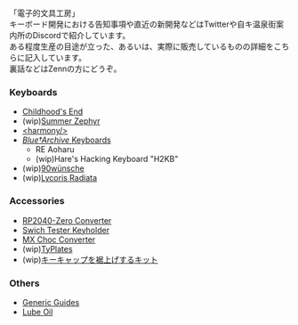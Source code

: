 「電子的文具工房」  
キーボード開発における告知事項や直近の新開発などはTwitterや自キ温泉街案内所のDiscordで紹介しています。  
ある程度生産の目途が立った、あるいは、実際に販売しているものの詳細をこちらに記入しています。  
裏話などはZennの方にどうぞ。

### Keyboards
- [Childhood's End](https://github.com/Cheena-gb/Childhood-s-End)
- (wip)[Summer Zephyr](https://github.com/Cheena-gb/Summer-Zephyr)
- [\<harmony/>](https://github.com/Cheena-gb/harmony)
- [*Blue†Archive* Keyboards](https://github.com/Cheena-gb/Bluearchive-Keyboards)
  - RE Aoharu
  - (wip)Hare's Hacking Keyboard "H2KB"
- (wip)[90wünsche](https://github.com/Cheena-gb/90wunsche)
- (wip)[Lycoris Radiata](https://github.com/Cheena-gb/Lycoris_Radiata)

### Accessories
- [RP2040-Zero Converter](https://github.com/Cheena-gb/RP2040-Zero-Converter)
- [Swich Tester Keyholder](https://github.com/Cheena-gb/Switch-Tester-Keyholder)
- [MX Choc Converter](https://github.com/Cheena-gb/MX-Choc-Converter)
- (wip)[TyPlates](https://github.com/Cheena-gb/typlates)
- (wip)[キーキャップを裾上げするキット](https://github.com/Cheena-gb/miniskirt-kit)
  
### Others
- [Generic Guides](https://github.com/Cheena-gb/generic-guides)
- [Lube Oil](https://github.com/Cheena-gb/lube)
